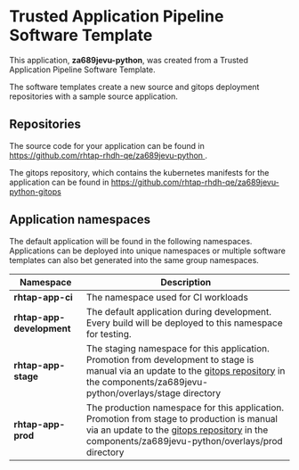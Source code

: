 # Trusted Application Pipeline Software Template

This application, **za689jevu-python**, was created from a Trusted Application Pipeline Software Template.

The software templates create a new source and gitops deployment repositories with a sample source application. 

## Repositories

The source code for your application can be found in [https://github.com/rhtap-rhdh-qe/za689jevu-python ](https://github.com/rhtap-rhdh-qe/za689jevu-python ).
 
The gitops repository, which contains the kubernetes manifests for the application can be found in 
[https://github.com/rhtap-rhdh-qe/za689jevu-python-gitops ](https://github.com/rhtap-rhdh-qe/za689jevu-python-gitops ) 

## Application namespaces 

The default application will be found in the following namespaces. Applications can be deployed into unique namespaces or multiple software templates can also bet generated into the same group namespaces.  

|  Namespace   |  Description   |  
| -------- | -------- |
| **rhtap-app-ci** | The namespace used for CI workloads |
| **rhtap-app-development** | The default application during development. Every build will be deployed to this namespace for testing. |
| **rhtap-app-stage** | The staging namespace for this application. Promotion from development to stage is manual via an update to the [gitops repository](https://github.com/rhtap-rhdh-qe/za689jevu-python-gitops ) in the components/za689jevu-python/overlays/stage directory |
| **rhtap-app-prod** | The production namespace for this application. Promotion from stage to production is manual via an update to the [gitops repository](https://github.com/rhtap-rhdh-qe/za689jevu-python-gitops ) in the components/za689jevu-python/overlays/prod directory |